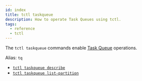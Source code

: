 ```yaml
---
id: index
title: tctl taskqueue
description: How to operate Task Queues using tctl.
tags:
  - reference
  - tctl
---
```


The `tctl taskqueue` commands enable [Task Queue](/concepts/what-is-a-task-queue) operations.

Alias: `tq`

- [`tctl taskqueue describe`](/tctl/taskqueue/describe)
- [`tctl taskqueue list-partition`](/tctl/taskqueue/list-partition)
